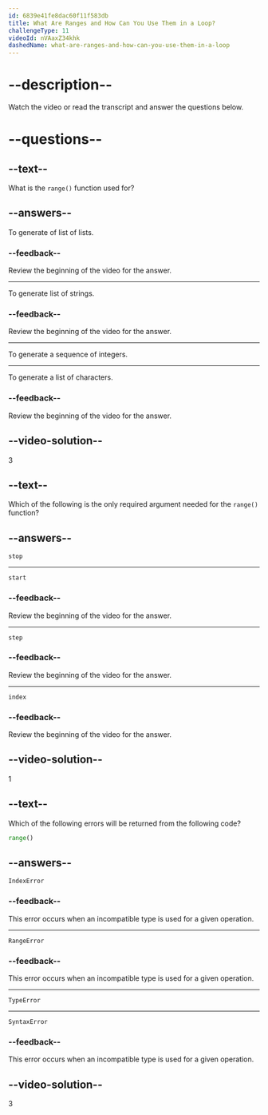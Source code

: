 ```yaml
---
id: 6839e41fe8dac60f11f583db
title: What Are Ranges and How Can You Use Them in a Loop?
challengeType: 11
videoId: nVAaxZ34khk
dashedName: what-are-ranges-and-how-can-you-use-them-in-a-loop
---
```


# --description--

Watch the video or read the transcript and answer the questions below.

# --questions--

## --text--

What is the `range()` function used for?

## --answers--

To generate of list of lists.

### --feedback--

Review the beginning of the video for the answer.

---

To generate list of strings.

### --feedback--

Review the beginning of the video for the answer.

---

To generate a sequence of integers.

---

To generate a list of characters.

### --feedback--

Review the beginning of the video for the answer.

## --video-solution--

3

## --text--

Which of the following is the only required argument needed for the `range()` function?

## --answers--

`stop`

---

`start`

### --feedback--

Review the beginning of the video for the answer.

---

`step`

### --feedback--

Review the beginning of the video for the answer.

---

`index`

### --feedback--

Review the beginning of the video for the answer.

## --video-solution--

1

## --text--

Which of the following errors will be returned from the following code?

```py
range()
```

## --answers--

`IndexError`

### --feedback--

This error occurs when an incompatible type is used for a given operation.

---

`RangeError`

### --feedback--

This error occurs when an incompatible type is used for a given operation.

---

`TypeError`

---

`SyntaxError`

### --feedback--

This error occurs when an incompatible type is used for a given operation.

## --video-solution--

3
